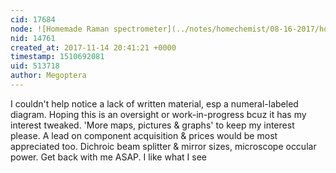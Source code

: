 ```yaml
---
cid: 17684
node: ![Homemade Raman spectrometer](../notes/homechemist/08-16-2017/homemade-raman-spectrometer)
nid: 14761
created_at: 2017-11-14 20:41:21 +0000
timestamp: 1510692081
uid: 513718
author: Megoptera
---
```


I couldn't help notice a lack of written material, esp a numeral-labeled diagram.
Hoping this is an oversight or work-in-progress bcuz it has my interest tweaked.
'More maps, pictures & graphs' to keep my interest please. A lead on component acquisition & prices would be most appreciated too. Dichroic beam splitter & mirror sizes, microscope occular power.
Get back with me ASAP. I like what I see
